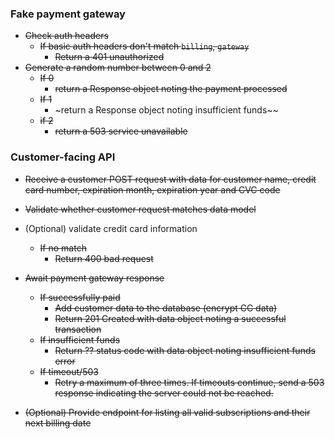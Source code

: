 ### Fake payment gateway ###

- ~~Check auth headers~~
    - ~~If basic auth headers don't match `billing`, `gateway`~~
        - ~~Return a 401 unauthorized~~
- ~~Generate a random number between 0 and 2~~
    - ~~If 0~~
        - ~~return a Response object noting the payment processed~~
    - ~~If 1~~
        - ~return a Response object noting insufficient funds~~
    - ~~if 2~~
        - ~~return a 503 service unavailable~~

### Customer-facing API ###

- ~~Receive a customer POST request with data for customer name, credit card number, expiration month, expiration year and CVC code~~
- ~~Validate whether customer request matches data model~~
- (Optional) validate credit card information
    - ~~If no match~~
        - ~~Return 400 bad request~~
- ~~Await payment gateway response~~
    - ~~If successfully paid~~
        - ~~Add customer data to the database (encrypt CC data)~~
        - ~~Return 201 Created with data object noting a successful transaction~~
    - ~~If insufficient funds~~
        - ~~Return ?? status code with data object noting insufficient funds error~~
    - ~~If timeout/503~~
        - ~~Retry a maximum of three times. If timeouts continue, send a 503 response indicating the server could not be reached.~~

- ~~(Optional) Provide endpoint for listing all valid subscriptions and their next billing date~~